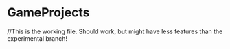 # GameProjects
//This is the working file. Should work, but might have less features than the experimental branch!
